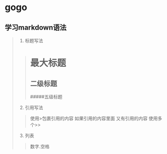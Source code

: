 # gogo

## 学习markdown语法
> 1. 标题写法
>> # 最大标题
>> ## 二级标题
>> #####五级标题
> 2. 引用写法
>> 使用>包裹引用的内容 如果引用的内容里面 又有引用的内容 使用多个>>
> 3. 列表
>> 数字.空格
